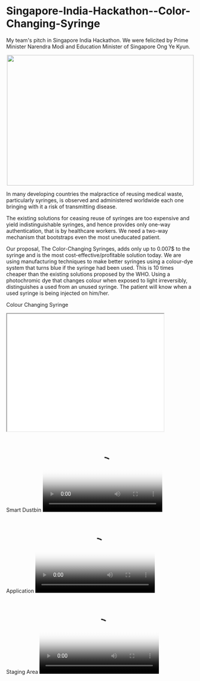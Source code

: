 # Singapore-India-Hackathon--Color-Changing-Syringe

My team's pitch in Singapore India Hackathon. We were felicited by Prime Minister Narendra Modi and Education Minister of Singapore Ong Ye Kyun. 

<p align="center"> <img src="images/PM.jpeg"  width="500" height="350"></img> </p>

In many developing countries the malpractice of reusing medical waste, particularly syringes, is observed and administered worldwide each one bringing with it a risk of transmitting disease.

The existing solutions for ceasing reuse of syringes are too expensive and yield indistinguishable syringes, and hence provides only one-way authentication, that is by healthcare workers. We need a two-way mechanism that bootstraps even the most uneducated patient.

Our proposal, The Color-Changing Syringes, adds only up to 0.007$ to the syringe and is the most cost-effective/profitable solution today. We are using manufacturing techniques to make better syringes using a colour-dye system that turns blue if the syringe had been used. This is 10 times cheaper than the existing solutions proposed by the WHO. Using a photochromic dye that changes colour when exposed to light irreversibly, distinguishes a used from an unused syringe. The patient will know when a used syringe is being injected on him/her.

Colour Changing Syringe 

<iframe width="420" height="315"
  src="videos/SYRINGE.mp4">
</iframe>

Smart Dustbin
<video src="videos/Dustbin.mp4" poster="images/dustbin.png" width="320" height="200" controls preload></video>

Application
<video src="videos/APP.mp4" poster="images/app.png" width="320" height="200" controls preload></video>

Staging Area
<video src="videos/AI.mp4" poster="images/ai.png" width="320" height="200" controls preload></video>

